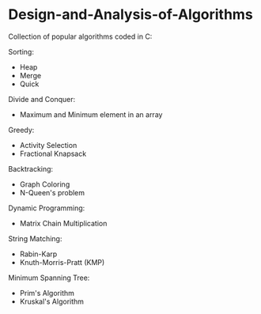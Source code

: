 # Design-and-Analysis-of-Algorithms
Collection of popular algorithms coded in C:

Sorting:
- Heap
- Merge
- Quick

Divide and Conquer:
- Maximum and Minimum element in an array

Greedy:
- Activity Selection
- Fractional Knapsack

Backtracking:
- Graph Coloring
- N-Queen's problem

Dynamic Programming:
- Matrix Chain Multiplication

String Matching:
- Rabin-Karp
- Knuth-Morris-Pratt (KMP)

Minimum Spanning Tree:
- Prim's Algorithm
- Kruskal's Algorithm




